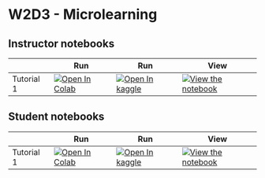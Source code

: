 # W2D3 - Microlearning

## Instructor notebooks

|   | Run | Run | View |
| - | --- | --- | ---- |
| Tutorial 1 | [![Open In Colab](https://colab.research.google.com/assets/colab-badge.svg)](https://colab.research.google.com/github/neuromatch/NeuroAI_Course/blob/main/tutorials/W2D3_Microlearning/instructor/W2D3_Tutorial1.ipynb) | [![Open In kaggle](https://kaggle.com/static/images/open-in-kaggle.svg)](https://kaggle.com/kernels/welcome?src=https://raw.githubusercontent.com/neuromatch/NeuroAI_Course/main/tutorials/W2D3_Microlearning/instructor/W2D3_Tutorial1.ipynb) | [![View the notebook](https://img.shields.io/badge/render-nbviewer-orange.svg)](https://nbviewer.jupyter.org/github/neuromatch/NeuroAI_Course/blob/main/tutorials/W2D3_Microlearning/instructor/W2D3_Tutorial1.ipynb?flush_cache=true) |


## Student notebooks

|   | Run | Run | View |
| - | --- | --- | ---- |
| Tutorial 1 | [![Open In Colab](https://colab.research.google.com/assets/colab-badge.svg)](https://colab.research.google.com/github/neuromatch/NeuroAI_Course/blob/main/tutorials/W2D3_Microlearning/student/W2D3_Tutorial1.ipynb) | [![Open In kaggle](https://kaggle.com/static/images/open-in-kaggle.svg)](https://kaggle.com/kernels/welcome?src=https://raw.githubusercontent.com/neuromatch/NeuroAI_Course/main/tutorials/W2D3_Microlearning/student/W2D3_Tutorial1.ipynb) | [![View the notebook](https://img.shields.io/badge/render-nbviewer-orange.svg)](https://nbviewer.jupyter.org/github/neuromatch/NeuroAI_Course/blob/main/tutorials/W2D3_Microlearning/student/W2D3_Tutorial1.ipynb?flush_cache=true) |

